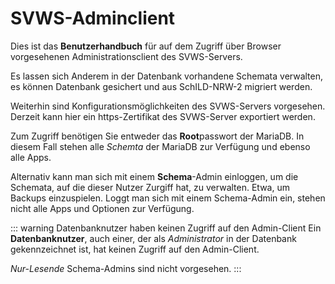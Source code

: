 # SVWS-Adminclient

Dies ist das **Benutzerhandbuch** für auf dem Zugriff über Browser vorgesehenen Administrationsclient des SVWS-Servers.

Es lassen sich Anderem in der Datenbank vorhandene Schemata verwalten, es können Datenbank gesichert und aus SchILD-NRW-2 migriert werden.

Weiterhin sind Konfigurationsmöglichkeiten des SVWS-Servers vorgesehen. Derzeit kann hier ein https-Zertifikat des SVWS-Server exportiert werden.

Zum Zugriff benötigen Sie entweder das **Root**passwort der MariaDB. In diesem Fall stehen alle *Schemta* der MariaDB zur Verfügung und ebenso alle Apps.

Alternativ kann man sich mit einem **Schema**-Admin einloggen, um die Schemata, auf die dieser Nutzer Zurgiff hat, zu verwalten. Etwa, um Backups einzuspielen. Loggt man sich mit einem Schema-Admin ein, stehen nicht alle Apps und Optionen zur Verfügung.

::: warning Datenbanknutzer haben keinen Zugriff auf den Admin-Client
Ein **Datenbanknutzer**, auch einer, der als *Administrator* in der Datenbank gekennzeichnet ist, hat keinen Zugriff auf den Admin-Client.

*Nur-Lesende* Schema-Admins sind nicht vorgesehen.
:::